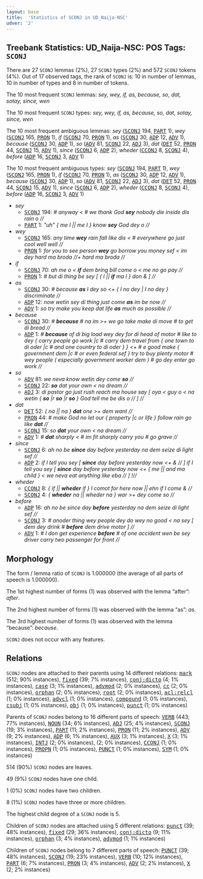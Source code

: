 ```yaml
---
layout: base
title:  'Statistics of SCONJ in UD_Naija-NSC'
udver: '2'
---
```


## Treebank Statistics: UD_Naija-NSC: POS Tags: `SCONJ`

There are 27 `SCONJ` lemmas (2%), 27 `SCONJ` types (2%) and 572 `SCONJ` tokens (4%).
Out of 17 observed tags, the rank of `SCONJ` is: 10 in number of lemmas, 10 in number of types and 8 in number of tokens.

The 10 most frequent `SCONJ` lemmas: <em>sey, wey, if, as, because, so, dat, sotay, since, wen</em>

The 10 most frequent `SCONJ` types:  <em>sey, wey, if, as, because, so, dat, sotay, since, wen</em>

The 10 most frequent ambiguous lemmas: <em>sey</em> (<tt><a href="pcm_nsc-pos-SCONJ.html">SCONJ</a></tt> 194, <tt><a href="pcm_nsc-pos-PART.html">PART</a></tt> 1), <em>wey</em> (<tt><a href="pcm_nsc-pos-SCONJ.html">SCONJ</a></tt> 165, <tt><a href="pcm_nsc-pos-PRON.html">PRON</a></tt> 1), <em>if</em> (<tt><a href="pcm_nsc-pos-SCONJ.html">SCONJ</a></tt> 70, <tt><a href="pcm_nsc-pos-PRON.html">PRON</a></tt> 1), <em>as</em> (<tt><a href="pcm_nsc-pos-SCONJ.html">SCONJ</a></tt> 30, <tt><a href="pcm_nsc-pos-ADP.html">ADP</a></tt> 12, <tt><a href="pcm_nsc-pos-ADV.html">ADV</a></tt> 1), <em>because</em> (<tt><a href="pcm_nsc-pos-SCONJ.html">SCONJ</a></tt> 30, <tt><a href="pcm_nsc-pos-ADP.html">ADP</a></tt> 1), <em>so</em> (<tt><a href="pcm_nsc-pos-ADV.html">ADV</a></tt> 81, <tt><a href="pcm_nsc-pos-SCONJ.html">SCONJ</a></tt> 22, <tt><a href="pcm_nsc-pos-ADJ.html">ADJ</a></tt> 3), <em>dat</em> (<tt><a href="pcm_nsc-pos-DET.html">DET</a></tt> 52, <tt><a href="pcm_nsc-pos-PRON.html">PRON</a></tt> 44, <tt><a href="pcm_nsc-pos-SCONJ.html">SCONJ</a></tt> 15, <tt><a href="pcm_nsc-pos-ADV.html">ADV</a></tt> 1), <em>since</em> (<tt><a href="pcm_nsc-pos-SCONJ.html">SCONJ</a></tt> 6, <tt><a href="pcm_nsc-pos-ADP.html">ADP</a></tt> 2), <em>wheder</em> (<tt><a href="pcm_nsc-pos-CCONJ.html">CCONJ</a></tt> 8, <tt><a href="pcm_nsc-pos-SCONJ.html">SCONJ</a></tt> 4), <em>before</em> (<tt><a href="pcm_nsc-pos-ADP.html">ADP</a></tt> 16, <tt><a href="pcm_nsc-pos-SCONJ.html">SCONJ</a></tt> 3, <tt><a href="pcm_nsc-pos-ADV.html">ADV</a></tt> 1)

The 10 most frequent ambiguous types:  <em>sey</em> (<tt><a href="pcm_nsc-pos-SCONJ.html">SCONJ</a></tt> 194, <tt><a href="pcm_nsc-pos-PART.html">PART</a></tt> 1), <em>wey</em> (<tt><a href="pcm_nsc-pos-SCONJ.html">SCONJ</a></tt> 165, <tt><a href="pcm_nsc-pos-PRON.html">PRON</a></tt> 1), <em>if</em> (<tt><a href="pcm_nsc-pos-SCONJ.html">SCONJ</a></tt> 70, <tt><a href="pcm_nsc-pos-PRON.html">PRON</a></tt> 1), <em>as</em> (<tt><a href="pcm_nsc-pos-SCONJ.html">SCONJ</a></tt> 30, <tt><a href="pcm_nsc-pos-ADP.html">ADP</a></tt> 12, <tt><a href="pcm_nsc-pos-ADV.html">ADV</a></tt> 1), <em>because</em> (<tt><a href="pcm_nsc-pos-SCONJ.html">SCONJ</a></tt> 30, <tt><a href="pcm_nsc-pos-ADP.html">ADP</a></tt> 1), <em>so</em> (<tt><a href="pcm_nsc-pos-ADV.html">ADV</a></tt> 81, <tt><a href="pcm_nsc-pos-SCONJ.html">SCONJ</a></tt> 22, <tt><a href="pcm_nsc-pos-ADJ.html">ADJ</a></tt> 3), <em>dat</em> (<tt><a href="pcm_nsc-pos-DET.html">DET</a></tt> 52, <tt><a href="pcm_nsc-pos-PRON.html">PRON</a></tt> 44, <tt><a href="pcm_nsc-pos-SCONJ.html">SCONJ</a></tt> 15, <tt><a href="pcm_nsc-pos-ADV.html">ADV</a></tt> 1), <em>since</em> (<tt><a href="pcm_nsc-pos-SCONJ.html">SCONJ</a></tt> 6, <tt><a href="pcm_nsc-pos-ADP.html">ADP</a></tt> 2), <em>wheder</em> (<tt><a href="pcm_nsc-pos-CCONJ.html">CCONJ</a></tt> 8, <tt><a href="pcm_nsc-pos-SCONJ.html">SCONJ</a></tt> 4), <em>before</em> (<tt><a href="pcm_nsc-pos-ADP.html">ADP</a></tt> 16, <tt><a href="pcm_nsc-pos-SCONJ.html">SCONJ</a></tt> 3, <tt><a href="pcm_nsc-pos-ADV.html">ADV</a></tt> 1)


* <em>sey</em>
  * <tt><a href="pcm_nsc-pos-SCONJ.html">SCONJ</a></tt> 194: <em># anyway < # we thank God <b>sey</b> nobody die inside dis rain o //</em>
  * <tt><a href="pcm_nsc-pos-PART.html">PART</a></tt> 1: <em>"uh" { me I || me I } know <b>sey</b> God dey o //</em>
* <em>wey</em>
  * <tt><a href="pcm_nsc-pos-SCONJ.html">SCONJ</a></tt> 165: <em>any time <b>wey</b> rain fall like dis < # everywhere go just cool well well //</em>
  * <tt><a href="pcm_nsc-pos-PRON.html">PRON</a></tt> 1: <em>for you to see person <b>wey</b> go borrow you money sef < im dey hard ma broda //+ hard ma broda //</em>
* <em>if</em>
  * <tt><a href="pcm_nsc-pos-SCONJ.html">SCONJ</a></tt> 70: <em>ah me o < <b>if</b> dem bring bill come o < me no go pay //</em>
  * <tt><a href="pcm_nsc-pos-PRON.html">PRON</a></tt> 1: <em># but di thing be sey [ { I || <b>if</b> ma I } don & ] //</em>
* <em>as</em>
  * <tt><a href="pcm_nsc-pos-SCONJ.html">SCONJ</a></tt> 30: <em># because <b>as</b> I dey so <+ { I no dey | I no dey } discriminate //</em>
  * <tt><a href="pcm_nsc-pos-ADP.html">ADP</a></tt> 12: <em>now wetin sey di thing just come <b>as</b> im be now //</em>
  * <tt><a href="pcm_nsc-pos-ADV.html">ADV</a></tt> 1: <em>so try make you keep dat life <b>as</b> much as possible //</em>
* <em>because</em>
  * <tt><a href="pcm_nsc-pos-SCONJ.html">SCONJ</a></tt> 30: <em># <b>because</b> # na im >+ we go take make di move # to get di bread //</em>
  * <tt><a href="pcm_nsc-pos-ADP.html">ADP</a></tt> 1: <em># <b>because</b> of di big load wey dey for di head of motor # like to dey { carry people go work |c # carry dem travel from { one town to di oder |c # and one country to di oder } } <+ # e good make { government dem |c # or even federal sef } try to buy plenty motor # wey people ( especially government worker dem ) # go dey enter go work //</em>
* <em>so</em>
  * <tt><a href="pcm_nsc-pos-ADV.html">ADV</a></tt> 81: <em>we neva know wetin dey come <b>so</b> //</em>
  * <tt><a href="pcm_nsc-pos-SCONJ.html">SCONJ</a></tt> 22: <em><b>so</b> dat your own < na dream //</em>
  * <tt><a href="pcm_nsc-pos-ADJ.html">ADJ</a></tt> 3: <em>di pastor go just rush reach ma house say [ oya < guy o < na wetin { <b>so</b> |r <b>so</b> |r <b>so</b> } God tell me be dis o // ] //</em>
* <em>dat</em>
  * <tt><a href="pcm_nsc-pos-DET.html">DET</a></tt> 52: <em>{ na || na } <b>dat</b> one >+ dem want //</em>
  * <tt><a href="pcm_nsc-pos-PRON.html">PRON</a></tt> 44: <em># make God no let our { property |c or life } follow rain go like <b>dat</b> //</em>
  * <tt><a href="pcm_nsc-pos-SCONJ.html">SCONJ</a></tt> 15: <em>so <b>dat</b> your own < na dream //</em>
  * <tt><a href="pcm_nsc-pos-ADV.html">ADV</a></tt> 1: <em># <b>dat</b> sharply < # im fit sharply carry you # go grave //</em>
* <em>since</em>
  * <tt><a href="pcm_nsc-pos-SCONJ.html">SCONJ</a></tt> 6: <em>ah no be <b>since</b> day before yesterday na dem seize di light sef //</em>
  * <tt><a href="pcm_nsc-pos-ADP.html">ADP</a></tt> 2: <em>if I tell you sey [ <b>since</b> day before yesterday now <+ & // ] if I tell you sey [ <b>since</b> day before yesterday now <+ { me || and ma child } < we neva eat anything like eba // ] !//</em>
* <em>wheder</em>
  * <tt><a href="pcm_nsc-pos-CCONJ.html">CCONJ</a></tt> 8: <em>{ if || <b>wheder</b> if } I comot for here now || ehn if I come & //</em>
  * <tt><a href="pcm_nsc-pos-SCONJ.html">SCONJ</a></tt> 4: <em>{ <b>wheder</b> na || wheder na } war >+ dey come so //</em>
* <em>before</em>
  * <tt><a href="pcm_nsc-pos-ADP.html">ADP</a></tt> 16: <em>ah no be since day <b>before</b> yesterday na dem seize di light sef //</em>
  * <tt><a href="pcm_nsc-pos-SCONJ.html">SCONJ</a></tt> 3: <em># anoder thing wey people dey do wey no good < na sey [ dem dey drink # <b>before</b> dem drive motor ] //</em>
  * <tt><a href="pcm_nsc-pos-ADV.html">ADV</a></tt> 1: <em># I don get experience <b>before</b> # of one accident wen be sey driver carry two passenger for front //</em>

## Morphology

The form / lemma ratio of `SCONJ` is 1.000000 (the average of all parts of speech is 1.000000).

The 1st highest number of forms (1) was observed with the lemma “after”: <em>after</em>.

The 2nd highest number of forms (1) was observed with the lemma “as”: <em>as</em>.

The 3rd highest number of forms (1) was observed with the lemma “because”: <em>because</em>.

`SCONJ` does not occur with any features.


## Relations

`SCONJ` nodes are attached to their parents using 14 different relations: <tt><a href="pcm_nsc-dep-mark.html">mark</a></tt> (512; 90% instances), <tt><a href="pcm_nsc-dep-fixed.html">fixed</a></tt> (39; 7% instances), <tt><a href="pcm_nsc-dep-conj-dicto.html">conj:dicto</a></tt> (4; 1% instances), <tt><a href="pcm_nsc-dep-case.html">case</a></tt> (3; 1% instances), <tt><a href="pcm_nsc-dep-advmod.html">advmod</a></tt> (2; 0% instances), <tt><a href="pcm_nsc-dep-cc.html">cc</a></tt> (2; 0% instances), <tt><a href="pcm_nsc-dep-orphan.html">orphan</a></tt> (2; 0% instances), <tt><a href="pcm_nsc-dep-root.html">root</a></tt> (2; 0% instances), <tt><a href="pcm_nsc-dep-acl-relcl.html">acl:relcl</a></tt> (1; 0% instances), <tt><a href="pcm_nsc-dep-advcl.html">advcl</a></tt> (1; 0% instances), <tt><a href="pcm_nsc-dep-compound.html">compound</a></tt> (1; 0% instances), <tt><a href="pcm_nsc-dep-csubj.html">csubj</a></tt> (1; 0% instances), <tt><a href="pcm_nsc-dep-obj.html">obj</a></tt> (1; 0% instances), <tt><a href="pcm_nsc-dep-punct.html">punct</a></tt> (1; 0% instances)

Parents of `SCONJ` nodes belong to 16 different parts of speech: <tt><a href="pcm_nsc-pos-VERB.html">VERB</a></tt> (443; 77% instances), <tt><a href="pcm_nsc-pos-NOUN.html">NOUN</a></tt> (34; 6% instances), <tt><a href="pcm_nsc-pos-ADJ.html">ADJ</a></tt> (25; 4% instances), <tt><a href="pcm_nsc-pos-SCONJ.html">SCONJ</a></tt> (19; 3% instances), <tt><a href="pcm_nsc-pos-PART.html">PART</a></tt> (11; 2% instances), <tt><a href="pcm_nsc-pos-PRON.html">PRON</a></tt> (11; 2% instances), <tt><a href="pcm_nsc-pos-ADV.html">ADV</a></tt> (9; 2% instances), <tt><a href="pcm_nsc-pos-ADP.html">ADP</a></tt> (6; 1% instances), <tt><a href="pcm_nsc-pos-AUX.html">AUX</a></tt> (3; 1% instances), <tt><a href="pcm_nsc-pos-X.html">X</a></tt> (3; 1% instances), <tt><a href="pcm_nsc-pos-INTJ.html">INTJ</a></tt> (2; 0% instances),  (2; 0% instances), <tt><a href="pcm_nsc-pos-CCONJ.html">CCONJ</a></tt> (1; 0% instances), <tt><a href="pcm_nsc-pos-PROPN.html">PROPN</a></tt> (1; 0% instances), <tt><a href="pcm_nsc-pos-PUNCT.html">PUNCT</a></tt> (1; 0% instances), <tt><a href="pcm_nsc-pos-SYM.html">SYM</a></tt> (1; 0% instances)

514 (90%) `SCONJ` nodes are leaves.

49 (9%) `SCONJ` nodes have one child.

1 (0%) `SCONJ` nodes have two children.

8 (1%) `SCONJ` nodes have three or more children.

The highest child degree of a `SCONJ` node is 5.

Children of `SCONJ` nodes are attached using 5 different relations: <tt><a href="pcm_nsc-dep-punct.html">punct</a></tt> (39; 48% instances), <tt><a href="pcm_nsc-dep-fixed.html">fixed</a></tt> (29; 36% instances), <tt><a href="pcm_nsc-dep-conj-dicto.html">conj:dicto</a></tt> (9; 11% instances), <tt><a href="pcm_nsc-dep-orphan.html">orphan</a></tt> (3; 4% instances), <tt><a href="pcm_nsc-dep-advmod.html">advmod</a></tt> (1; 1% instances)

Children of `SCONJ` nodes belong to 7 different parts of speech: <tt><a href="pcm_nsc-pos-PUNCT.html">PUNCT</a></tt> (39; 48% instances), <tt><a href="pcm_nsc-pos-SCONJ.html">SCONJ</a></tt> (19; 23% instances), <tt><a href="pcm_nsc-pos-VERB.html">VERB</a></tt> (10; 12% instances), <tt><a href="pcm_nsc-pos-PART.html">PART</a></tt> (6; 7% instances), <tt><a href="pcm_nsc-pos-PRON.html">PRON</a></tt> (3; 4% instances), <tt><a href="pcm_nsc-pos-ADV.html">ADV</a></tt> (2; 2% instances), <tt><a href="pcm_nsc-pos-X.html">X</a></tt> (2; 2% instances)

